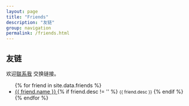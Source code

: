 ```yaml
---
layout: page
title: "Friends"
description: "友链"
group: navigation
permalink: /friends.html
---
```


<h2 id="friends" itemprop="about">友链</h2>

欢迎[联系我](about) 交换链接。<br/>

<ul>
{% for friend in site.data.friends %}
  <li>
    <a href="{{ friend.url }}">
      {{ friend.name }}
    </a>
    {% if friend.desc != '' %}
	  <small>{{ friend.desc }}</small>
	{% endif %}
  </li>
{% endfor %}
</ul>

